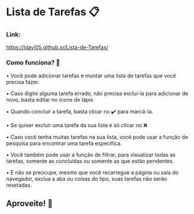 # Lista de Tarefas 📋

### Link:

https://ldavi05.github.io/Lista-de-Tarefas/

### Como funciona? 🤔

• Você pode adicionar tarefas e montar uma lista de tarefas que você precisa fazer.

• Caso digite alguma tarefa errado, não precisa excluí-la para adicionar de novo, basta editar no ícone de lápis 

• Quando concluir a tarefa, basta clicar no ✔️ para marcá-la.

• Se quiser excluir uma tarefa da sua lista é só clicar no ❌

• Caso você tenha muitas tarefas na sua lista, você pode usar a função de pesquisa para encontrar uma tarefa específica.

• Você também pode usar a função de filtrar, para visualizar todas as tarefas, somente as concluídas ou somente as que estão pendentes.

• E não se preocupe, mesmo que você recarregue a página ou saia do navegador, exclua a aba ou coisas do tipo, suas tarefas não serão resetadas.

## Aproveite! 🌟
